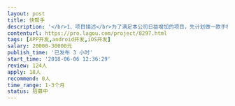 ```yaml
---                
layout: post       
title: 快帮手           
description: '</br>1、项目描述</br>为了满足本公司日益增加的项目，先计划做一款手机app，分流人工派单的压力。工人可以通过app浏览并下单公司发布的项目，公司通过app给工人派发薪酬。</br>2、主要功能点</br>项目信息，浏览项目，确认下单项目，项目列表，支付功能，消息通知和推送，登录注册。</br>3、可参考产品</br>大鲲app，这款就是我们预期的产品。</br>4、人员要求</br>有一定app制作经验</br>'     
contenturl: https://pro.lagou.com/project/8297.html      
tags: [APP开发,android开发,iOS开发]            
salary: 20000-30000元          
publish_time: '已发布 3 小时'         
start_time: '2018-06-06 12:36:29'           
review: 124人                   
apply: 18人                   
recommend: 0人                   
time_range: 1-3个月              
status: 招募中                  
---                 
```

